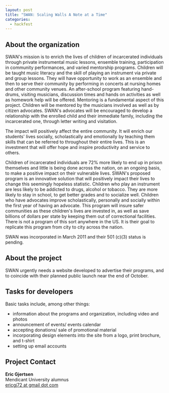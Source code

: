 ```yaml
---
layout: post
title: "SWAN: Scaling Walls A Note at a Time"
categories:
  - hackfest
---
```


## About the organization

SWAN's mission is to enrich the lives of children of incarcerated individuals through private instrumental music lessons, ensemble training, participation in community performances, and varied mentorship programs. Children will be taught music literacy and the skill of playing an instrument via private and group lessons. They will have opportunity to work as an ensemble and then to serve their community by performing in concerts at nursing homes and other community venues. An after-school program featuring hand-drums, visiting musicians, discussion times and hands on activities as well as homework help will be offered. Mentoring is a fundamental aspect of this project.  Children will be mentored by the musicians involved as well as by citizen advocates. SWAN's advocates will be encouraged to develop a relationship with the enrolled child and their immediate family, including the incarcerated one, through letter writing and visitation.  

The impact will positively affect the entire community.  It will enrich our students' lives socially, scholastically and emotionally by teaching them skills that can be referred to throughout their entire lives. This is an investment that will offer hope and inspire productivity and service to others.

Children of incarcerated individuals are 72% more likely to end up in prison themselves and little is being done across the nation, on an ongoing basis, to make a positive impact on their vulnerable lives. SWAN's proposed program is an innovative solution that will positively impact their lives to change this seemingly hopeless statistic. Children who play an instrument are less likely to be addicted to drugs, alcohol or tobacco.  They are more likely to stay in school, to get better grades and to socialize well.  Children who have advocates improve scholastically, personally and socially within the first year of having an advocate. This program will insure safer communities as these children's lives are invested in, as well as save billions of dollars per state by keeping them out of correctional facilities. There is not a program of this sort anywhere in the US.  It is their goal to replicate this program from city to city across the nation.

SWAN was incorporated in March 2011 and their 501 (c)(3) status is pending.

## About the project

SWAN urgently needs a website developed to advertise their programs, and to coincide with their planned public launch near the end of October.

## Tasks for developers

Basic tasks include, among other things:

  - information about the programs and organization, including video and photos
  - announcement of events/ events calendar
  - accepting donations/ sale of promotional material
  - incorporating design elements into the site from a logo, print brochure, and t-shirt
  - setting up email accounts

## Project Contact

**Eric Gjertsen**<br>
Mendicant University alumnus<br>
[ericgj72 at gmail dot com](mailto:ericgj72@gmail.com)
